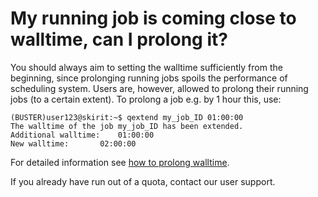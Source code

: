 # My running job is coming close to walltime, can I prolong it?

You should always aim to setting the walltime sufficiently from the beginning, since prolonging running jobs spoils the performance of scheduling system. Users are, however, allowed to prolong their running jobs (to a certain extent). To prolong a job e.g. by 1 hour this, use:

    (BUSTER)user123@skirit:~$ qextend my_job_ID 01:00:00
    The walltime of the job my_job_ID has been extended.
    Additional walltime:	01:00:00
    New walltime:		02:00:00

For detailed information see [how to prolong walltime](/computing/extend-walltime).

If you already have run out of a quota, contact our user support.
